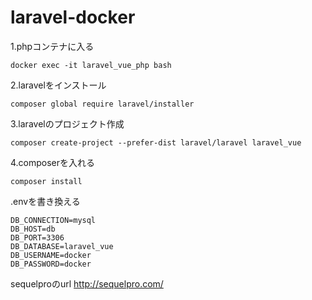 # laravel-docker

1.phpコンテナに入る
```
docker exec -it laravel_vue_php bash
```

2.laravelをインストール
```
composer global require laravel/installer
```

3.laravelのプロジェクト作成
```
composer create-project --prefer-dist laravel/laravel laravel_vue
```

4.composerを入れる
```
composer install
```

.envを書き換える
```
DB_CONNECTION=mysql
DB_HOST=db
DB_PORT=3306
DB_DATABASE=laravel_vue
DB_USERNAME=docker
DB_PASSWORD=docker
```

sequelproのurl http://sequelpro.com/
